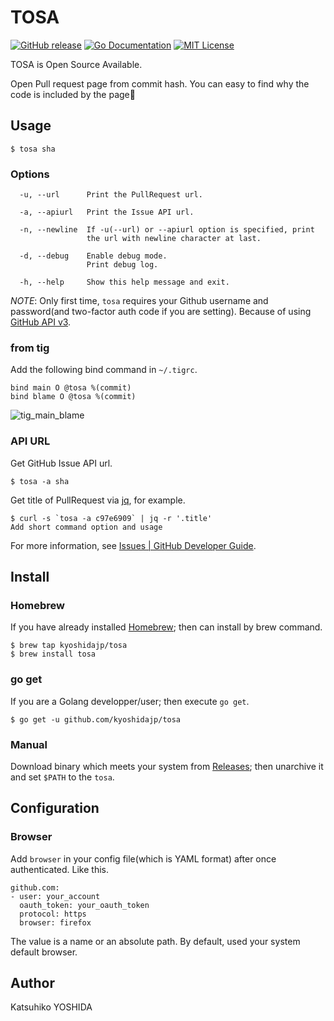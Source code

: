 # TOSA

[![GitHub release](https://img.shields.io/github/release/kyoshidajp/tosa.svg?style=flat-square)][release]
[![Go Documentation](http://img.shields.io/badge/go-documentation-blue.svg?style=flat-square)][godocs]
[![MIT License](http://img.shields.io/badge/license-MIT-blue.svg?style=flat-square)][license]

[release]: https://github.com/kyoshidajp/tosa/releases
[license]: https://github.com/kyoshidajp/tosa/blob/master/LICENSE
[godocs]: http://godoc.org/github.com/kyoshidajp/tosa

TOSA is Open Source Available.

Open Pull request page from commit hash. You can easy to find why the code is included by the page:mag_right:

## Usage

```
$ tosa sha
```

### Options

```
  -u, --url      Print the PullRequest url.

  -a, --apiurl   Print the Issue API url.

  -n, --newline  If -u(--url) or --apiurl option is specified, print
                 the url with newline character at last.

  -d, --debug    Enable debug mode.
                 Print debug log.

  -h, --help     Show this help message and exit.
```

*NOTE*: Only first time, `tosa` requires your Github username and password(and two-factor auth code if you are setting). Because of using [GitHub API v3](https://developer.github.com/v3/).

### from tig

Add the following bind command in `~/.tigrc`.

```
bind main O @tosa %(commit)
bind blame O @tosa %(commit)
```

![tig_main_blame](https://user-images.githubusercontent.com/3317191/34467237-ac5e76f4-ef2e-11e7-889d-6d28bf03b04d.gif)

### API URL

Get GitHub Issue API url.

```
$ tosa -a sha
```

Get title of PullRequest via [jq](https://stedolan.github.io/jq/), for example. 

```
$ curl -s `tosa -a c97e6909` | jq -r '.title'
Add short command option and usage
```

For more information, see [Issues \| GitHub Developer Guide](https://developer.github.com/v3/issues/#get-a-single-issue). 

## Install

### Homebrew

If you have already installed [Homebrew](http://brew.sh/); then can install by brew command.

```
$ brew tap kyoshidajp/tosa
$ brew install tosa
```

### go get

If you are a Golang developper/user; then execute `go get`.

```
$ go get -u github.com/kyoshidajp/tosa
```

### Manual

Download binary which meets your system from [Releases](release); then unarchive it and set `$PATH` to the `tosa`.

## Configuration

### Browser

Add `browser` in your config file(which is YAML format) after once authenticated. Like this.

```
github.com:
- user: your_account
  oauth_token: your_oauth_token
  protocol: https
  browser: firefox
```

The value is a name or an absolute path. By default, used your system default browser.

## Author

Katsuhiko YOSHIDA
